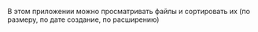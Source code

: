 В этом приложении можно просматривать файлы и сортировать их (по размеру, по дате создание, по расширению)
